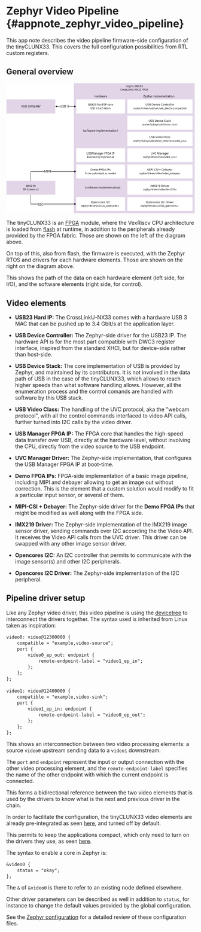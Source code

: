 # Zephyr Video Pipeline {#appnote_zephyr_video_pipeline}

This app note describes the video pipeline firmware-side configuration of the tinyCLUNX33.
This covers the full configuration possibilities from RTL custom registers.


## General overview

![](images/tinyclunx33_zephyr_video_pipeline.drawio.png)

The tinyCLUNX33 is an [FPGA](https://en.wikipedia.org/wiki/Fpga) module, where the VexRiscv CPU
architecture is loaded from [flash](som_flash.md) at runtime, in addition to the peripherals
already provided by the FPGA fabric. Those are shown on the left of the diagram above.

On top of this, also from flash, the firmware is executed, with the Zephyr RTOS and drivers for
each hardware elements. Those are shown on the right on the diagram above.

This shows the path of the data on each hardware element (left side, for I/O), and the software
elements (right side, for control).


## Video elements

* **USB23 Hard IP:** The CrossLinkU-NX33 comes with a hardware USB 3 MAC that can be pushed
  up to 3.4 Gbit/s at the application layer.

* **USB Device Controller:** The Zephyr-side driver for the USB23 IP. The hardware API is for the
  most part compatible with DWC3 register interface, inspired from the standard XHCI, but for
  device-side rather than host-side.

* **USB Device Stack:** The core implementation of USB is provided by Zephyr, and maintained by its
  contributors. It is not involved in the data path of USB in the case of the tinyCLUNX33, which
  allows to reach higher speeds than what software handling allows. However, all the enumeration
  process and the control comands are handled with software by this USB stack.

* **USB Video Class:** The handling of the UVC protocol, aka the "webcam protocol", with all the
  control commands interfaced to video API calls, further turned into I2C calls by the video driver.

* **USB Manager FPGA IP:** The FPGA core that handles the high-speed data transfer over USB,
  directly at the hardware level, without involving the CPU, directly from the video source to the
  USB endpoint.

* **UVC Manager Driver:** The Zephyr-side implementation, that configures the USB Manager FPGA IP at
  boot-time.

* **Demo FPGA IPs:** FPGA-side implementation of a basic image pipeline, including MIPI and debayer
  allowing to get an image out without correction. This is the element that a custom solution would
  modify to fit a particular input sensor, or several of them.

* **MIPI-CSI + Debayer:** The Zephyr-side driver for the **Demo FPGA IPs** that might be modified as
  well along with the FPGA side.

* **IMX219 Driver:** The Zephyr-side implementation of the IMX219 image sensor driver, sending
  commands over I2C according the the Video API. It receives the Video API calls from the UVC
  driver. This driver can be swapped with any other image sensor driver.

* **Opencores I2C:** An I2C controller that permits to communicate with the image sensor(s) and
  other I2C peripherals.

* **Opencores I2C Driver:** The Zephyr-side implementation of the I2C peripheral.


## Pipeline driver setup

Like any Zephyr video driver, this video pipeline is using the
[devicetree](https://docs.zephyrproject.org/latest/build/dts/index.html)
to interconnect the drivers together. The syntax used is inherited from Linux taken as inspiration:

```
video0: video@12300000 {
	compatible = "example,video-source";
	port {
		video0_ep_out: endpoint {
			remote-endpoint-label = "video1_ep_in";
		};
	};
};

video1: video@12400000 {
	compatible = "example,video-sink";
	port {
		video1_ep_in: endpoint {
			remote-endpoint-label = "video0_ep_out";
		};
	};
};
```

This shows an interconnection between two video processing elements: a source `video0` upstream
sending data to a `video1` downstream.

The `port` and `endpoint` represent the input or output connection with the other video processing
element, and the `remote-endpoint-label` specifies the name of the other endpoint with which the
current endpoint is connected.

This forms a bidirectional reference between the two video elements that is used by the drivers to
know what is the next and previous driver in the chain.

In order to facilitate the configuration, the tinyCLUNX33 video elements are already pre-integrated
as seen
[here](https://github.com/tinyvision-ai-inc/tinyvision_zephyr_sdk/tree/main/dts/riscv/tinyvision),
and turned off by default.

This permits to keep the applications compact, which only need to turn on the drivers they use, as
seen
[here](https://github.com/tinyvision-ai-inc/tinyclunx33_zephyr_example/blob/main/app_imx219/app.overlay).

The syntax to enable a core in Zephyr is:

```
&video0 {
	status = "okay";
};
```

The `&` of `&video0` is there to refer to an existing node defined elsewhere.

Other driver parameters can be described as well in addition to `status`, for instance to change the
default values provided by the global configuration.

See the [Zephyr configuration](appnote_zephyr_configuration.md) for a detailed review of these
configuration files.
